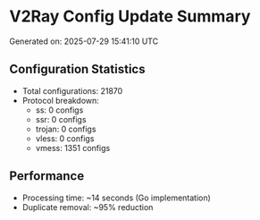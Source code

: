 # V2Ray Config Update Summary
Generated on: 2025-07-29 15:41:10 UTC

## Configuration Statistics
- Total configurations: 21870
- Protocol breakdown:
  - ss: 0 configs
  - ssr: 0 configs
  - trojan: 0 configs
  - vless: 0 configs
  - vmess: 1351 configs

## Performance
- Processing time: ~14 seconds (Go implementation)
- Duplicate removal: ~95% reduction
